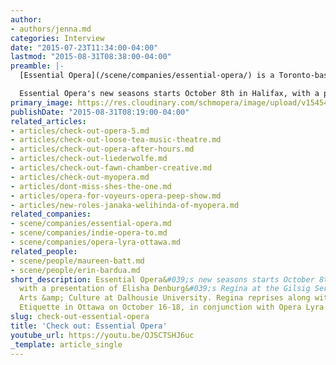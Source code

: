 ```yaml
---
author:
- authors/jenna.md
categories: Interview
date: "2015-07-23T11:34:00-04:00"
lastmod: "2015-08-31T08:38:00-04:00"
preamble: |-
  [Essential Opera](/scene/companies/essential-opera/) is a Toronto-based company which presents, well, opera's bare essentials: great artists, great music, and great storytelling. Sopranos, Co-Founders and Co-Artistic Directors [Maureen Batt](/scene/people/maureen-batt/) and [Erin Bardua](/scene/people/erin-bardua/) chat about how their lean and portable approach to opera makes it a closer, even cheaper, experience for audiences.

  Essential Opera's new seasons starts October 8th in Halifax, with a presentation of Elisha Denburg's *Regina* at the Gilsig Series in Jewish Arts & Culture at Dalhousie University. *Regina* reprises along with Monica Pearce's *Etiquette* in Ottawa on October 16-18, in conjunction with [Opera Lyra Ottawa](/scene/companies/opera-lyra-ottawa/). For details and ticket information, follow the box office links below.
primary_image: https://res.cloudinary.com/schmopera/image/upload/v1545409169/media/webhook-uploads/1437665586560/EO.jpg.jpg
publishDate: "2015-08-31T08:19:00-04:00"
related_articles:
- articles/check-out-opera-5.md
- articles/check-out-loose-tea-music-theatre.md
- articles/check-out-opera-after-hours.md
- articles/check-out-liederwolfe.md
- articles/check-out-fawn-chamber-creative.md
- articles/check-out-myopera.md
- articles/dont-miss-shes-the-one.md
- articles/opera-for-voyeurs-opera-peep-show.md
- articles/new-roles-janaka-welihinda-of-myopera.md
related_companies:
- scene/companies/essential-opera.md
- scene/companies/indie-opera-to.md
- scene/companies/opera-lyra-ottawa.md
related_people:
- scene/people/maureen-batt.md
- scene/people/erin-bardua.md
short_description: Essential Opera&#039;s new seasons starts October 8th in Halifax,
  with a presentation of Elisha Denburg&#039;s Regina at the Gilsig Series in Jewish
  Arts &amp; Culture at Dalhousie University. Regina reprises along with Monica Pearce&#039;s
  Etiquette in Ottawa on October 16-18, in conjunction with Opera Lyra Ottawa.
slug: check-out-essential-opera
title: 'Check out: Essential Opera'
youtube_url: https://youtu.be/OJSCTSHJ6uc
_template: article_single
---
```




